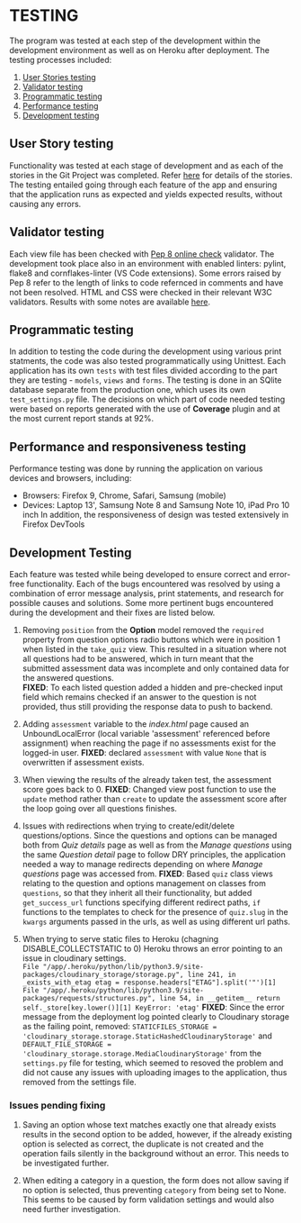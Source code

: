 # TESTING
The program was tested at each step of the development within the development environment as well as on Heroku after deployment. The testing processes included:
1. [User Stories testing](#user-stories-testing)
2. [Validator testing](#validator-testing)
2. [Programmatic testing](#programmatic-testing)
3. [Performance testing](#performance-testing)
4. [Development testing](#bugs-and-fixes)

## <a name="user-stories-testing"></a>User Story testing
Functionality was tested at each stage of development and as each of the stories in the Git Project was completed. Refer [here](https://github.com/Koko-66/teaze/projects/1) for details of the stories.
The testing entailed going through each feature of the app and ensuring that the application runs as expected and yields expected results, without causing any errors.

## <a name="validator-testing"></a>Validator testing 
Each view file has been checked with [Pep 8 online check](http://pep8online.com/) validator. The development took place also in an environment  with enabled linters: pylint, flake8 and cornflakes-linter (VS Code extensions).
Some errors raised by Pep 8 refer to the length of links to code refernced in comments and have not been resolved.
HTML and CSS were checked in their relevant W3C validators. Results with some notes are available [here]().

## <a name="programmatic-testing"></a>Programmatic testing 
In addition to testing the code during the development using various print statments, the code was also tested programmatically using Unittest.
Each application has its own `tests` with test files divided according to the part they are testing - `models`, `views` and `forms`. 
The testing is done in an SQlite database separate from the production one, which uses its own `test_settings.py` file.
The decisions on which part of code needed testing were based on reports generated with the use of __Coverage__ plugin and at the most current report stands at 92%.

## <a name="performance-testing"></a>Performance and responsiveness testing
Performance testing was done by running the application on various devices and browsers, including:
- Browsers: Firefox 9, Chrome, Safari, Samsung (mobile)
- Devices: Laptop 13', Samsung Note 8 and Samsung Note 10, iPad Pro 10 inch
In addition, the responsiveness of design was tested extensively in Firefox DevTools

## <a name="bugs-and-fixes"></a>Development Testing
Each feature was tested while being developed to ensure correct and error-free functionality. Each of the bugs encountered was resolved by using a combination of error message analysis, print statements, and research for possible causes and solutions.
Some more pertinent bugs encountered during the development and their fixes are listed below.

1. Removing `position` from the __Option__ model removed the `required` property from question options radio buttons which were in position 1 when listed in the `take_quiz` view. This resulted in a situation where not all questions had to be answered, which in turn meant that the submitted assessment data was incomplete and only contained data for the answered questions.  
__FIXED__: To each listed question added a hidden and pre-checked input field which remains checked if an answer to the question is not provided, thus still providing the response data to push to backend.

2. Adding `assessment` variable to the _index.html_ page caused an UnboundLocalError (local variable 'assessment' referenced before assignment) when reaching the page if no assessments exist for the logged-in user.
__FIXED__: declared `assessment` with value `None` that is overwritten if assessment exists.

3. When viewing the results of the already taken test, the assessment score goes back to 0. 
__FIXED__: Changed view post function to use the `update` method rather than `create` to update the assessment score after the loop going over all questions finishes. 

4. Issues with redirections when trying to create/edit/delete questions/options. 
Since the questions and options can be managed both from _Quiz details_ page as well as from the _Manage questions_ using the same _Question detail_ page to follow DRY principles, the application needed a way to manage redirects depending on where _Manage questions_ page was accessed from.
__FIXED__: Based `quiz` class views relating to the question and options management on classes from `questions`, so that they inherit all their functionality, but added `get_success_url` functions specifying different redirect paths, `if` functions to the templates to check for the presence of `quiz.slug` in the `kwargs` arguments passed in the urls, as well as using different url paths.
 
6. When trying to serve static files to Heroku (chagning DISABLE_COLLECTSTATIC to 0) Heroku throws an error pointing to an issue in cloudinary settings.  
`File "/app/.heroku/python/lib/python3.9/site-packages/cloudinary_storage/storage.py", line 241, in _exists_with_etag
  etag = response.headers["ETAG"].split('"')[1]
File "/app/.heroku/python/lib/python3.9/site-packages/requests/structures.py", line 54, in __getitem__
  return self._store[key.lower()][1]
KeyError: 'etag'`
__FIXED__: Since the error message from the deployment log pointed clearly to Cloudinary storage as the failing point, removed: `STATICFILES_STORAGE = 'cloudinary_storage.storage.StaticHashedCloudinaryStorage'` and `DEFAULT_FILE_STORAGE = 'cloudinary_storage.storage.MediaCloudinaryStorage'` from the `settings.py` file for testing, which seemed to resoved the problem and did not cause any issues with uploading images to the application, thus removed from the settings file.

### Issues pending fixing
1. Saving an option whose text matches exactly one that already exists results in the second option to be added, however, if the already existing option is selected as correct, the duplicate is not created and the operation fails silently in the background without an error. 
This needs to be investigated further.

2. When editing a category in a question, the form does not allow saving if no option is selected, thus preventing `category` from being set to None. This seems to be caused by form validation settings and would also need further investigation.
